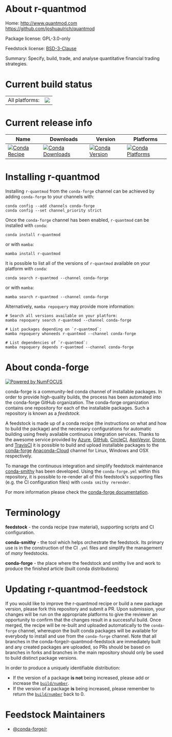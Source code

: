 About r-quantmod
================

Home: http://www.quantmod.com https://github.com/joshuaulrich/quantmod

Package license: GPL-3.0-only

Feedstock license: [BSD-3-Clause](https://github.com/conda-forge/r-quantmod-feedstock/blob/main/LICENSE.txt)

Summary: Specify, build, trade, and analyse quantitative financial trading strategies.

Current build status
====================


<table><tr><td>All platforms:</td>
    <td>
      <a href="https://dev.azure.com/conda-forge/feedstock-builds/_build/latest?definitionId=1488&branchName=main">
        <img src="https://dev.azure.com/conda-forge/feedstock-builds/_apis/build/status/r-quantmod-feedstock?branchName=main">
      </a>
    </td>
  </tr>
</table>

Current release info
====================

| Name | Downloads | Version | Platforms |
| --- | --- | --- | --- |
| [![Conda Recipe](https://img.shields.io/badge/recipe-r--quantmod-green.svg)](https://anaconda.org/conda-forge/r-quantmod) | [![Conda Downloads](https://img.shields.io/conda/dn/conda-forge/r-quantmod.svg)](https://anaconda.org/conda-forge/r-quantmod) | [![Conda Version](https://img.shields.io/conda/vn/conda-forge/r-quantmod.svg)](https://anaconda.org/conda-forge/r-quantmod) | [![Conda Platforms](https://img.shields.io/conda/pn/conda-forge/r-quantmod.svg)](https://anaconda.org/conda-forge/r-quantmod) |

Installing r-quantmod
=====================

Installing `r-quantmod` from the `conda-forge` channel can be achieved by adding `conda-forge` to your channels with:

```
conda config --add channels conda-forge
conda config --set channel_priority strict
```

Once the `conda-forge` channel has been enabled, `r-quantmod` can be installed with `conda`:

```
conda install r-quantmod
```

or with `mamba`:

```
mamba install r-quantmod
```

It is possible to list all of the versions of `r-quantmod` available on your platform with `conda`:

```
conda search r-quantmod --channel conda-forge
```

or with `mamba`:

```
mamba search r-quantmod --channel conda-forge
```

Alternatively, `mamba repoquery` may provide more information:

```
# Search all versions available on your platform:
mamba repoquery search r-quantmod --channel conda-forge

# List packages depending on `r-quantmod`:
mamba repoquery whoneeds r-quantmod --channel conda-forge

# List dependencies of `r-quantmod`:
mamba repoquery depends r-quantmod --channel conda-forge
```


About conda-forge
=================

[![Powered by
NumFOCUS](https://img.shields.io/badge/powered%20by-NumFOCUS-orange.svg?style=flat&colorA=E1523D&colorB=007D8A)](https://numfocus.org)

conda-forge is a community-led conda channel of installable packages.
In order to provide high-quality builds, the process has been automated into the
conda-forge GitHub organization. The conda-forge organization contains one repository
for each of the installable packages. Such a repository is known as a *feedstock*.

A feedstock is made up of a conda recipe (the instructions on what and how to build
the package) and the necessary configurations for automatic building using freely
available continuous integration services. Thanks to the awesome service provided by
[Azure](https://azure.microsoft.com/en-us/services/devops/), [GitHub](https://github.com/),
[CircleCI](https://circleci.com/), [AppVeyor](https://www.appveyor.com/),
[Drone](https://cloud.drone.io/welcome), and [TravisCI](https://travis-ci.com/)
it is possible to build and upload installable packages to the
[conda-forge](https://anaconda.org/conda-forge) [Anaconda-Cloud](https://anaconda.org/)
channel for Linux, Windows and OSX respectively.

To manage the continuous integration and simplify feedstock maintenance
[conda-smithy](https://github.com/conda-forge/conda-smithy) has been developed.
Using the ``conda-forge.yml`` within this repository, it is possible to re-render all of
this feedstock's supporting files (e.g. the CI configuration files) with ``conda smithy rerender``.

For more information please check the [conda-forge documentation](https://conda-forge.org/docs/).

Terminology
===========

**feedstock** - the conda recipe (raw material), supporting scripts and CI configuration.

**conda-smithy** - the tool which helps orchestrate the feedstock.
                   Its primary use is in the construction of the CI ``.yml`` files
                   and simplify the management of *many* feedstocks.

**conda-forge** - the place where the feedstock and smithy live and work to
                  produce the finished article (built conda distributions)


Updating r-quantmod-feedstock
=============================

If you would like to improve the r-quantmod recipe or build a new
package version, please fork this repository and submit a PR. Upon submission,
your changes will be run on the appropriate platforms to give the reviewer an
opportunity to confirm that the changes result in a successful build. Once
merged, the recipe will be re-built and uploaded automatically to the
`conda-forge` channel, whereupon the built conda packages will be available for
everybody to install and use from the `conda-forge` channel.
Note that all branches in the conda-forge/r-quantmod-feedstock are
immediately built and any created packages are uploaded, so PRs should be based
on branches in forks and branches in the main repository should only be used to
build distinct package versions.

In order to produce a uniquely identifiable distribution:
 * If the version of a package **is not** being increased, please add or increase
   the [``build/number``](https://docs.conda.io/projects/conda-build/en/latest/resources/define-metadata.html#build-number-and-string).
 * If the version of a package **is** being increased, please remember to return
   the [``build/number``](https://docs.conda.io/projects/conda-build/en/latest/resources/define-metadata.html#build-number-and-string)
   back to 0.

Feedstock Maintainers
=====================

* [@conda-forge/r](https://github.com/conda-forge/r/)

